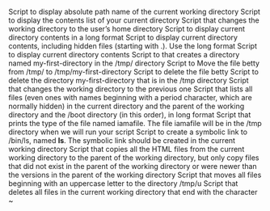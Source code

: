 Script to display absolute path name of the current working directory
Script to display the contents list of your current directory
Script that changes the working directory to the user’s home directory
Script to display current directory contents in a long format
Script to display current directory contents, including hidden files (starting with .). Use the long format
Script to display current directory contents
Script to that creates a directory named my-first-directory in the /tmp/ directory
Script to Move the file betty from /tmp/ to /tmp/my-first-directory
Script to delete the file betty
Script to delete the directory my-first-directory that is in the /tmp directory
Script that changes the working directory to the previous one
Script that lists all files (even ones with names beginning with a period character, which are normally hidden) in the current directory and the parent of the working directory and the /boot directory (in this order), in long format
Script that prints the type of the file named iamafile. The file iamafile will be in the /tmp directory when we will run your script
Script to create a symbolic link to /bin/ls, named __ls__. The symbolic link should be created in the current working directory
Script that copies all the HTML files from the current working directory to the parent of the working directory, but only copy files that did not exist in the parent of the working directory or were newer than the versions in the parent of the working directory
Script that moves all files beginning with an uppercase letter to the directory /tmp/u
Script that deletes all files in the current working directory that end with the character ~

